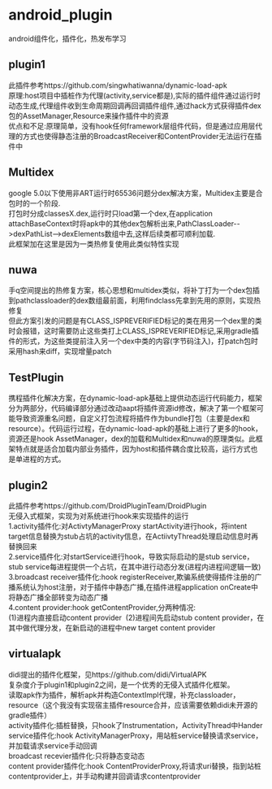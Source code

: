 # android_plugin
android组件化，插件化，热发布学习

## plugin1
此插件参考https://github.com/singwhatiwanna/dynamic-load-apk  
原理:host项目中插桩作为代理(activity,service都是),实际的插件组件通过运行时动态生成,代理组件收到生命周期回调再回调插件组件,通过hack方式获得插件dex包的AssetManager,Resource来操作插件中的资源  
优点和不足:原理简单，没有hook任何framework层组件代码，但是通过应用层代理的方式也使得静态注册的BroadcastReceiver和ContentProvider无法运行在插件中

## Multidex  
google 5.0以下使用非ART运行时65536问题分dex解决方案，Multidex主要是合包时的一个阶段.  
打包时分成classesX.dex,运行时只load第一个dex,在application attachBaseContext时将apk中的其他dex包解析出来,PathClassLoader-->dexPathList-->dexElements数组中去,这样后续类都可顺利加载.  
此框架加在这里是因为一类热修复使用此类似特性实现

## nuwa  
手q空间提出的热修复方案，核心思想和multidex类似，将补丁打为一个dex包插到pathclassloader的dex数组最前面，利用findclass先拿到先用的原则，实现热修复  
但此方案引发的问题是有CLASS_ISPREVERIFIED标记的类在用另一个dex里的类时会报错，这时需要防止这些类打上CLASS_ISPREVERIFIED标记,采用gradle插件的形式，为这些类提前注入另一个dex中类的内容(字节码注入)，打patch包时采用hash来diff，实现增量patch

## TestPlugin
携程插件化解决方案，在dynamic-load-apk基础上提供动态运行代码能力，框架分为两部分，代码编译部分通过改动aapt将插件资源id修改，解决了第一个框架可能导致资源重名问题，自定义打包流程将插件作为bundle打包（主要是dex和resource）。代码运行过程，在dynamic-load-apk的基础上进行了更多的hook，资源还是hook AssetManager，dex的加载和Multidex和nuwa的原理类似。此框架特点就是适合加载内部业务插件，因为host和插件耦合度比较高，运行方式也是单进程的方式。

## plugin2  
此插件参考https://github.com/DroidPluginTeam/DroidPlugin  
无侵入式框架，实现为对系统进行hook来实现插件的运行  
1.activity插件化:对ActivtyManagerProxy startActivity进行hook，将intent target信息替换为stub占坑的activity信息，在ActiivtyThread处理启动信息时再替换回来   
2.service插件化:对startService进行hook，导致实际启动的是stub service，stub service每进程提供一个占坑，在其中进行动态分发(进程内进程间逻辑一致)  
3.broadcast receiver插件化:hook registerReceiver,欺骗系统使得插件注册的广播系统认为host注册，对于插件中静态广播,在插件进程application onCreate中将静态广播全部转变为动态广播  
4.content provider:hook getContentProvider,分两种情况:  
  (1)进程内直接启动content provider
  (2)进程间先启动stub content provider，在其中做代理分发，在新启动的进程中new target content provider
  
## virtualapk  
didi提出的插件化框架，见https://github.com/didi/VirtualAPK  
复杂度介于plugin1和plugin2之间，是一个优秀的无侵入式插件化框架。  
读取apk作为插件，解析apk并构造ContextImpl代理，补充classloader，resource（这个我没有实现宿主插件resource合并，应该需要依赖didi未开源的gradle插件）  
activity插件化:插桩替换，只hook了Instrumentation，ActivityThread中Hander  
service插件化:hook ActivityManagerProxy，用站桩service替换请求service，并加载请求service手动回调  
broadcast recevier插件化:只将静态变动态  
content provider插件化:hook ContentProviderProxy,将请求uri替换，指到站桩contentprovider上，并手动构建并回调请求contentprovider
